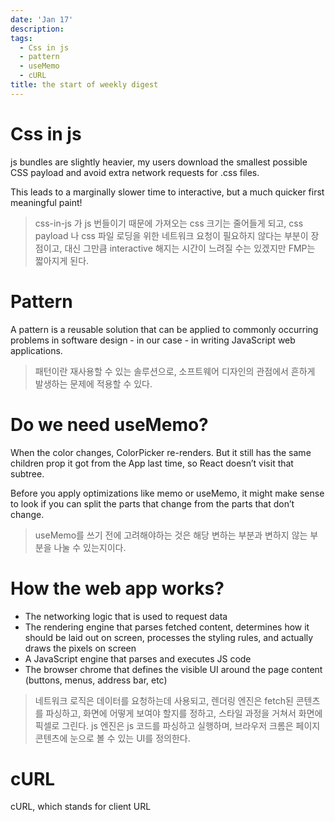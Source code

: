 ```yaml
---
date: 'Jan 17'
description:
tags:
  - Css in js
  - pattern
  - useMemo
  - cURL
title: the start of weekly digest
---
```


# Css in js

js bundles are slightly heavier, my users download the smallest possible CSS payload and avoid extra network requests for .css files.

This leads to a marginally slower time to interactive, but a much quicker first meaningful paint!

> css-in-js 가 js 번들이기 때문에 가져오는 css 크기는 줄어들게 되고, css payload 나 css 파일 로딩을 위한 네트워크 요청이 필요하지 않다는 부분이 장점이고, 대신 그만큼 interactive 해지는 시간이 느려질 수는 있겠지만 FMP는 짧아지게 된다.

# Pattern

A pattern is a reusable solution that can be applied to commonly occurring problems in software design - in our case - in writing JavaScript web applications.

> 패턴이란 재사용할 수 있는 솔루션으로, 소프트웨어 디자인의 관점에서 흔하게 발생하는 문제에 적용할 수 있다.

# Do we need useMemo?

When the color changes, ColorPicker re-renders. But it still has the same children prop it got from the App last time, so React doesn’t visit that subtree.

Before you apply optimizations like memo or useMemo, it might make sense to look if you can split the parts that change from the parts that don’t change.

> useMemo를 쓰기 전에 고려해야하는 것은 해당 변하는 부분과 변하지 않는 부분을 나눌 수 있는지이다.

# How the web app works?

- The networking logic that is used to request data
- The rendering engine that parses fetched content, determines how it should be laid out on screen, processes the styling rules, and actually draws the pixels on screen
- A JavaScript engine that parses and executes JS code
- The browser chrome that defines the visible UI around the page content (buttons, menus, address bar, etc)

> 네트워크 로직은 데이터를 요청하는데 사용되고, 렌더링 엔진은 fetch된 콘텐츠를 파싱하고, 화면에 어떻게 보여야 할지를 정하고, 스타일 과정을 거쳐서 화면에 픽셀로 그린다. js 엔진은 js 코드를 파싱하고 실행하며, 브라우저 크롬은 페이지 콘텐츠에 눈으로 볼 수 있는 UI를 정의한다.

# cURL

cURL, which stands for client URL
